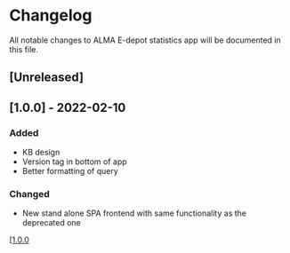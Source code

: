 # Changelog
All notable changes to ALMA E-depot statistics app will be documented in this file.

## [Unreleased]


## [1.0.0] - 2022-02-10
### Added
- KB design
- Version tag in bottom of app
- Better formatting of query 


### Changed
- New stand alone SPA frontend with same functionality as the deprecated one   

[[1.0.0](https://github.com/kb-dk/alma-edepot-stat/tree/1.0.0)








